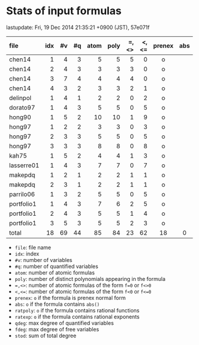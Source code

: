 
# Stats of input formulas

lastupdate: Fri, 19 Dec 2014 21:35:21 +0900 (JST), 57e071f

|                  file|idx|#v|#q|atom|poly|=,<>|<,<=|prenex|abs|ratpoly|ratexp|qdeg|fdeg|stod|
|:----|--:|--:|--:|--:|--:|--:|--:|:-:|:-:|:-:|:-:|--:|--:|--:|
|chen14                | 1| 4| 3|  5| 5| 5| 0|o| | | | 2| 1|10|
|chen14                | 2| 4| 3|  3| 3| 3| 0|o| | | | 2| 1|31|
|chen14                | 3| 7| 4|  4| 4| 4| 0|o| | | | 2| 1|24|
|chen14                | 4| 3| 2|  3| 3| 2| 1|o| | | | 6| 2|36|
|delinpol              | 1| 4| 1|  2| 2| 0| 2|o| | | | 3| 1|10|
|dorato97              | 1| 4| 3|  5| 5| 0| 5|o| | | | 4| 1|83|
|hong90                | 1| 5| 2| 10|10| 1| 9|o| | | | 2| 2|37|
|hong97                | 1| 2| 2|  3| 3| 0| 3|o| | | |12| 0|367|
|hong97                | 2| 3| 3|  5| 5| 0| 5|o| | | | 4| 0|226|
|hong97                | 3| 3| 3|  8| 8| 0| 8|o| | | | 4| 0|344|
|kah75                 | 1| 5| 2|  4| 4| 1| 3|o| | | | 2| 2|26|
|lasserre01            | 1| 4| 3|  7| 7| 0| 7|o| | | | 4| 1|27|
|makepdq               | 1| 2| 1|  2| 2| 1| 1|o| | | | 2| 2| 6|
|makepdq               | 2| 3| 1|  2| 2| 1| 1|o| | | | 2| 2| 9|
|parrilo06             | 1| 3| 2|  5| 5| 0| 5|o| | | | 4| 1|21|
|portfolio1            | 1| 4| 3|  7| 6| 2| 5|o| | | | 2| 1|22|
|portfolio1            | 2| 4| 3|  5| 5| 1| 4|o| | | | 2| 1|21|
|portfolio1            | 3| 5| 3|  5| 5| 2| 3|o| | | | 2| 1|22|
|total                 |18|69|44| 85|84|23|62|18|0|0|0|61|20|1322|

- `file`: file name
- `idx`: index
- `#v`: number of variables
- `#q`: number of quantified variables
- `atom`: number of atomic formulas
- `poly`: number of distinct polynomials appearing in the formula
- `=,<>`: number of atomic formulas of the form `f=0` or `f<>0`
- `<,<=`: number of atomic formulas of the form `f<0` or `f<=0`
- `prenex`: `o` if the formula is prenex normal form
- `abs`: `o` if the formula contains `abs()`
- `ratpoly`: `o` if the formula contains rational functions
- `ratexp`: `o` if the formula contains rational exponents
- `qdeg`: max degree of quantified variables
- `fdeg`: max degree of free variables
- `stod`: sum of total degree

